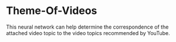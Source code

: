 # Theme-Of-Videos
This neural network can help determine the correspondence of the attached video topic to the video topics recommended by YouTube.
